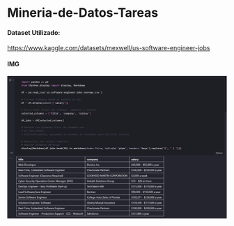 # Mineria-de-Datos-Tareas


#### Dataset Utilizado:
https://www.kaggle.com/datasets/mexwell/us-software-engineer-jobs
#### IMG
![Imagen de Practica 2](T2_img.png)